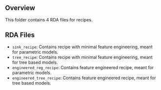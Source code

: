 ## Overview

This folder contains 4 RDA files for recipes.

## RDA Files
- `sink_recipe`: Contains recipe with minimal feature engineering, meant for parametric models.
- `tree_recipe`: Contains recipe with minimal feature engineering, meant for tree based models.
- `engineered_reg_recipe`: Contains feature engineered recipe, meant for parametric models.
- `engineered_tree_recipe`: Contains feature engineered recipe, meant for tree based models.